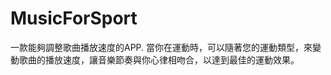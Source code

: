 MusicForSport
=============

一款能夠調整歌曲播放速度的APP.  當你在運動時，可以隨著您的運動類型，來變動歌曲的播放速度，讓音樂節奏與你心律相吻合，以達到最佳的運動效果。
